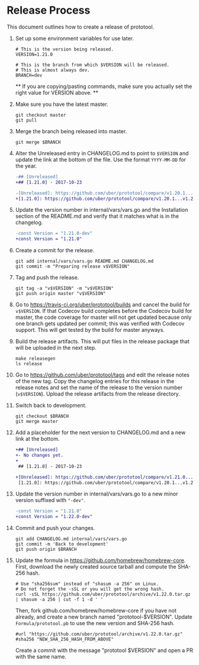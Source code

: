 Release Process
===============

This document outlines how to create a release of prototool.

1.  Set up some environment variables for use later.

    ```
    # This is the version being released.
    VERSION=1.21.0

    # This is the branch from which $VERSION will be released.
    # This is almost always dev.
    BRANCH=dev
    ```

    ** If you are copying/pasting commands, make sure you actually set the right value for VERSION above. **

2.  Make sure you have the latest master.

    ```
    git checkout master
    git pull
    ```

3.  Merge the branch being released into master.

    ```
    git merge $BRANCH
    ```

4.  Alter the Unreleased entry in CHANGELOG.md to point to `$VERSION` and
    update the link at the bottom of the file. Use the format `YYYY-MM-DD` for
    the year.

    ```diff
    -## [Unreleased]
    +## [1.21.0] - 2017-10-23
    ```

    ```diff
    -[Unreleased]: https://github.com/uber/prototool/compare/v1.20.1...HEAD
    +[1.21.0]: https://github.com/uber/prototool/compare/v1.20.1...v1.21.0
    ```


5.  Update the version number in internal/vars/vars.go and the Installation
    section of the README.md and verify that it matches what is in the changelog.

    ```diff
    -const Version = "1.21.0-dev"
    +const Version = "1.21.0"
    ```

6.  Create a commit for the release.

    ```
    git add internal/vars/vars.go README.md CHANGELOG.md
    git commit -m "Preparing release v$VERSION"
    ```

7.  Tag and push the release.

    ```
    git tag -a "v$VERSION" -m "v$VERSION"
    git push origin master "v$VERSION"
    ```

8.  Go to <https://travis-ci.org/uber/prototool/builds> and cancel the
    build for `v$VERSION`.  If that Codecov build completes before the Codecov
    build for master, the code coverage for master will not get updated because
    only one branch gets updated per commit; this was verified with Codecov
    support. This will get tested by the build for master anyways.

9.  Build the release artifacts. This will put files in the release package
    that will be uploaded in the next step.

    ```
    make releasegen
    ls release
    ```

10. Go to <https://github.com/uber/prototool/tags> and edit the release notes
    of the new tag.  Copy the changelog entries for this release in the
    release notes and set the name of the release to the version number
    (`v$VERSION`). Upload the release artifacts from the release directory.

11. Switch back to development.

    ```
    git checkout $BRANCH
    git merge master
    ```

12. Add a placeholder for the next version to CHANGELOG.md and a new link at
    the bottom.

    ```diff
    +## [Unreleased]
    +- No changes yet.
    +
     ## [1.21.0] - 2017-10-23
    ```

    ```diff
    +[Unreleased]: https://github.com/uber/prototool/compare/v1.21.0...HEAD
     [1.21.0]: https://github.com/uber/prototool/compare/v1.20.1...v1.21.0
    ```

13. Update the version number in internal/vars/vars.go to a new minor version
    suffixed with `"-dev"`.

    ```diff
    -const Version = "1.21.0"
    +const Version = "1.22.0-dev"
    ```

14. Commit and push your changes.

    ```
    git add CHANGELOG.md internal/vars/vars.go
    git commit -m 'Back to development'
    git push origin $BRANCH
    ```

15. Update the formula in https://github.com/homebrew/homebrew-core. First, download
    the newly created source tarball and compute the SHA-256 hash.

    ```
    # Use "sha256sum" instead of "shasum -a 256" on Linux.
    # Do not forget the -sSL or you will get the wrong hash.
    curl -sSL https://github.com/uber/prototool/archive/v1.22.0.tar.gz | shasum -a 256 | cut -f 1 -d ' '
    ```

    Then, fork github.com/homebrew/homebrew-core if you have not already, and create
    a new branch named "prototool-$VERSION". Update `Formula/prototool.pb` to use
    the new version and SHA-256 hash.

    ```
    #url "https://github.com/uber/prototool/archive/v1.22.0.tar.gz"
    #sha256 "NEW_SHA_256_HASH_FROM_ABOVE"
    ```

    Create a commit with the message "prototool $VERSION" and open a PR with the same name.
